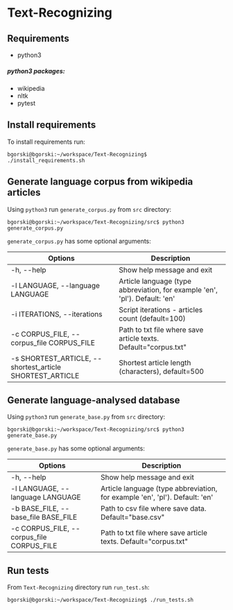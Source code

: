 # Text-Recognizing

## Requirements

- python3

##### python3 packages:
- wikipedia
- nltk
- pytest


## Install requirements
To install requirements run:
```commandline
bgorski@bgorski:~/workspace/Text-Recognizing$ ./install_requirements.sh 
```


## Generate language corpus from wikipedia articles
Using `python3` run `generate_corpus.py` from `src` directory:
```commandline
bgorski@bgorski:~/workspace/Text-Recognizing/src$ python3 generate_corpus.py
```

`generate_corpus.py` has some optional arguments:

Options | Description 
--- | ---
-h, --help | Show help message and exit
-l LANGUAGE, --language LANGUAGE | Article language (type abbreviation, for example 'en', 'pl'). Default: 'en'
-i ITERATIONS, --iterations | Script iterations - articles count (default=100)
-c CORPUS_FILE, --corpus_file CORPUS_FILE | Path to txt file where save article texts. Default="corpus.txt"
-s SHORTEST_ARTICLE, --shortest_article SHORTEST_ARTICLE | Shortest article length (characters), default=500


## Generate language-analysed database 
Using `python3` run `generate_base.py` from `src` directory:
```commandline
bgorski@bgorski:~/workspace/Text-Recognizing/src$ python3 generate_base.py
```

`generate_base.py` has some optional arguments:

Options | Description 
--- | ---
-h, --help | Show help message and exit
-l LANGUAGE, --language LANGUAGE | Article language (type abbreviation, for example 'en', 'pl'). Default: 'en'
-b BASE_FILE, --base_file BASE_FILE | Path to csv file where save data. Default="base.csv"
-c CORPUS_FILE, --corpus_file CORPUS_FILE | Path to txt file where save article texts. Default="corpus.txt"


## Run tests
From `Text-Recognizing` directory run `run_test.sh`:
```commandline
bgorski@bgorski:~/workspace/Text-Recognizing$ ./run_tests.sh 
```
